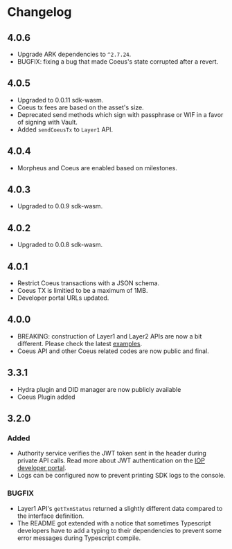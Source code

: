 # Changelog

## 4.0.6

- Upgrade ARK dependencies to `^2.7.24`.
- BUGFIX: fixing a bug that made Coeus's state corrupted after a revert.

## 4.0.5

- Upgraded to 0.0.11 sdk-wasm.
- Coeus tx fees are based on the asset's size.
- Deprecated send methods which sign with passphrase or WIF in a favor of signing with Vault.
- Added `sendCoeusTx` to `Layer1` API.

## 4.0.4

- Morpheus and Coeus are enabled based on milestones.

## 4.0.3

- Upgraded to 0.0.9 sdk-wasm.

## 4.0.2

- Upgraded to 0.0.8 sdk-wasm.

## 4.0.1

- Restrict Coeus transactions with a JSON schema.
- Coeus TX is limitied to be a maximum of 1MB.
- Developer portal URLs updated.

## 4.0.0

- BREAKING: construction of Layer1 and Layer2 APIs are now a bit different. Please check the latest [examples](https://github.com/Internet-of-People/ts-examples).
- Coeus API and other Coeus related codes are now public and final.

## 3.3.1

- Hydra plugin and DID manager are now publicly available
- Coeus Plugin added

## 3.2.0

### Added

- Authority service verifies the JWT token sent in the header during private API calls. Read more about JWT authentication on the [IOP developer portal](https://developer.iop.technology/api/auth).
- Logs can be configured now to prevent printing SDK logs to the console.

### BUGFIX

- Layer1 API's `getTxnStatus` returned a slightly different data compared to the interface definition.
- The README got extended with a notice that sometimes Typescript developers have to add a typing to their dependencies to prevent some error messages during Typescript compile.
